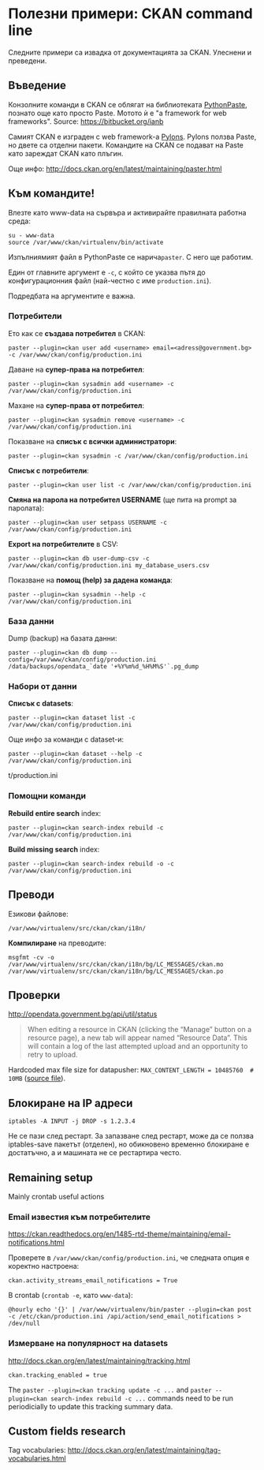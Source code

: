# Полезни примери: CKAN command line

Следните примери са извадка от документацията за CKAN. Улеснени и преведени.

## Въведение

Конзолните команди в CKAN се облягат на библиотеката [PythonPaste](http://pythonpaste.org/), познато още като просто Paste. Мотото ѝ е "a framework for web frameworks". Source: https://bitbucket.org/ianb

Самият CKAN е изграден с web framework-а [Pylons](http://www.pylonsproject.org/). Pylons ползва Paste, но двете са отделни пакети. Командите на CKAN се подават на Paste като зареждат CKAN като плъгин.

Още инфо: http://docs.ckan.org/en/latest/maintaining/paster.html

## Към командите!

Влезте като www-data на сървъра и активирайте правилната работна среда:

    su - www-data
    source /var/www/ckan/virtualenv/bin/activate

Изпълниямият файл в PythonPaste се нарича`paster`. С него ще работим.

Един от главните аргумент е `-c`, с който се указва пътя до конфигурационния файл (най-честно с име `production.ini`).

Подредбата на аргументите е важна.

### Потребители

Ето как се **създава потребител** в CKAN:

    paster --plugin=ckan user add <username> email=<adress@government.bg> -c /var/www/ckan/config/production.ini

Даване на **супер-права на потребител**:

    paster --plugin=ckan sysadmin add <username> -c /var/www/ckan/config/production.ini

Махане на **супер-права от потребител**:

    paster --plugin=ckan sysadmin remove <username> -c /var/www/ckan/config/production.ini

Показване на **списък с всички администратори**:

    paster --plugin=ckan sysadmin -c /var/www/ckan/config/production.ini

**Списък с потребители**:

    paster --plugin=ckan user list -c /var/www/ckan/config/production.ini

**Смяна на парола на потребител USERNAME** (ще пита на prompt за паролата):

    paster --plugin=ckan user setpass USERNAME -c /var/www/ckan/config/production.ini

**Export на потребителите** в CSV:

    paster --plugin=ckan db user-dump-csv -c /var/www/ckan/config/production.ini my_database_users.csv

Показване на **помощ (help) за дадена команда**:

    paster --plugin=ckan sysadmin --help -c /var/www/ckan/config/production.ini

### База данни

Dump (backup) на базата данни:

    paster --plugin=ckan db dump --config=/var/www/ckan/config/production.ini /data/backups/opendata_`date '+%Y%m%d_%H%M%S'`.pg_dump

### Набори от данни

**Списък с datasets**:

    paster --plugin=ckan dataset list -c /var/www/ckan/config/production.ini

Още инфо за команди с dataset-и:

    paster --plugin=ckan dataset --help -c /var/www/ckan/config/production.ini
t/production.ini

### Помощни команди

**Rebuild entire search** index:

    paster --plugin=ckan search-index rebuild -c /var/www/ckan/config/production.ini

**Build missing search** index:

    paster --plugin=ckan search-index rebuild -o -c /var/www/ckan/config/production.ini

## Преводи

Езикови файлове:

    /var/www/virtualenv/src/ckan/ckan/i18n/

**Компилиране** на преводите:

    msgfmt -cv -o /var/www/virtualenv/src/ckan/ckan/i18n/bg/LC_MESSAGES/ckan.mo /var/www/virtualenv/src/ckan/ckan/i18n/bg/LC_MESSAGES/ckan.po

## Проверки

http://opendata.government.bg/api/util/status

> When editing a resource in CKAN (clicking  the “Manage” button on a resource page), a new tab will appear named  “Resource Data”. This will contain a log of the last attempted upload  and an opportunity to retry to upload.

Hardcoded max file size for datapusher: `MAX_CONTENT_LENGTH = 10485760  # 10MB` ([source file](https://github.com/ckan/datapusher/blob/master/datapusher/jobs.py#L29)).

## Блокиране на IP адреси

`iptables -A INPUT -j DROP -s 1.2.3.4`

Не се пази след рестарт. За запазване след рестарт, може да се ползва iptables-save пакетът (отделен), но обикновено временно блокиране е достатъчно, а и машината не се рестартира често.

## Remaining setup

Mainly crontab useful actions

### Email известия към потребителите

https://ckan.readthedocs.org/en/1485-rtd-theme/maintaining/email-notifications.html

Проверете в `/var/www/ckan/config/production.ini`, че следната опция е коректно настроена:

    ckan.activity_streams_email_notifications = True

В crontab (`crontab -e`, като `www-data`):

    @hourly echo '{}' | /var/www/virtualenv/bin/paster --plugin=ckan post -c /etc/ckan/production.ini /api/action/send_email_notifications > /dev/null

### Измерване на популярност на datasets

http://docs.ckan.org/en/latest/maintaining/tracking.html

    ckan.tracking_enabled = true

The `paster --plugin=ckan tracking update -c ...` and `paster --plugin=ckan search-index rebuild -c ...` commands need to be run periodicially to update this tracking summary data.

## Custom fields research

Tag vocabularies:
http://docs.ckan.org/en/latest/maintaining/tag-vocabularies.html
